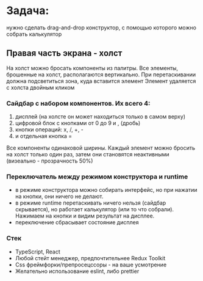 # Задача: 

нужно сделать drag-and-drop конструктор, с помощью которого можно собрать калькулятор

## Правая часть экрана - холст

На холст можно бросать компоненты из палитры. Все элементы, брошенные на холст, располагаются вертикально.
При перетаскивании должна подсветиться зона, куда вставится элемент 
Элемент удаляется с холста двойным кликом

### Сайдбар с набором компонентов. Их всего 4:

1) дисплей (на холсте он может находиться только в самом верху)
2) цифровой блок с кнопками от 0 до 9 и , (дробь)
3) кнопки операций: x, /, +, -
4) и отдельная кнопка =

Все компоненты одинаковой ширины.
Каждый элемент можно бросить на холст только один раз, затем они становятся неактивными (визеально - прозрачность 50%)

### Переключатель между режимом конструктора и runtime

- в режиме конструктора можно собирать интерфейс, но при нажатии на кнопки, они ничего не делают.
- в режиме runtime перетаскивать ничего нельзя (сайдбар скрывается), но работает калькулятор (или то что собрали). Нажимаем на кнопки и видим результат на дисплее.
- переключение сбрасывает состояние дисплея

### Стек

- TypeScript, React
- Любой стейт менеджер, предпочтительнее Redux Toolkit
- Css фреймфорки/препросецссоры - на ваше усмотрение
- Желательно использование eslint, либо prettier
